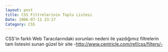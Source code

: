 ```yaml
---
layout: post
title: CSS Filtrelerinin Toplu Listesi
Date: 2006-07-11 23:17
Category: CSS
---
```


CSS'in farklı Web Taracılarındaki sorunları nedeni ile yazdığımız
filtrelerin tam listesini sunan güzel bir site
-http://www.centricle.com/ref/css/filters/-